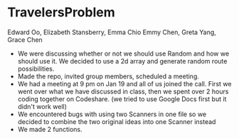 # TravelersProblem
Edward Oo, Elizabeth Stansberry, Emma Chio
Emmy Chen, Greta Yang, Grace Chen

- We were discussing whether or not we should use Random and how we should use it. We decided to use a 2d array and generate random route possibilities.
- Made the repo, invited group members, scheduled a meeting.
- We had a meeting at 9 pm on Jan 19 and all of us joined the call. First we went over what we have discussed in class, then we spent over 2 hours coding together on Codeshare. (we tried to use Google Docs first but it didn't work well)
- We encountered bugs with using two Scanners in one file so we decided to combine the two original ideas into one Scanner instead
- We made 2 functions.
